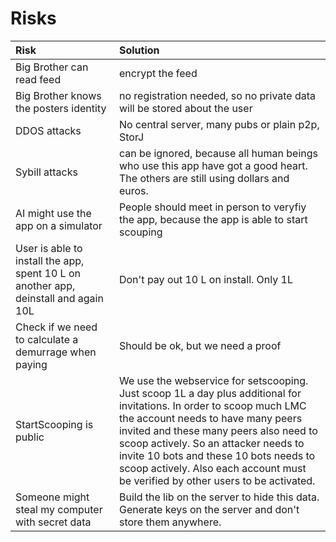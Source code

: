 # Risks

| Risk | Solution |
| :-- | :-- |
| Big Brother can read feed | encrypt the feed |
| Big Brother knows the posters identity | no registration needed, so no private data will be stored about the user |
| DDOS attacks| No central server, many pubs or plain p2p, StorJ |
| Sybill attacks | can be ignored, because all human beings who use this app have got a good heart. The others are still using dollars and euros.|
| AI might use the app on a simulator| People should meet in person to veryfiy the app, because the app is able to start scouping|
| User is able to install the app, spent 10 L on another app, deinstall and again 10L|Don't pay out 10 L on install. Only 1L|
| Check if we need to calculate a demurrage when paying | Should be ok, but we need a proof |
| StartScooping is public | We use the webservice for setscooping. Just scoop 1L a day plus additional for invitations. In order to scoop much LMC the account needs to have many peers invited and these many peers also need to scoop actively. So an attacker needs to invite 10 bots and these 10 bots needs to scoop actively. Also each account must be verified by other users to be activated.|
|Someone might steal my computer with secret data| Build the lib on the server to hide this data. Generate keys on the server and don't store them anywhere.|
